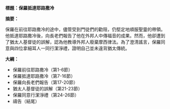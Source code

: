 **標題：保羅抵達耶路撒冷**

**摘要：**

保羅在前往耶路撒冷的途中，儘管受到門徒們的勸阻，仍堅定地順服聖靈的帶領。他抵達耶路撒冷後，向長老們報告了他在外邦人中傳福音的成果。然而，他卻遭到了猶太人基督徒的誤解，認為他教導外邦人廢棄摩西律法。為了澄清謠言，保羅同意與四位拿細耳人一同行潔淨禮，證明自己並未違背猶太傳統。

**大綱：**

* 保羅前往耶路撒冷（第1-6節）
* 保羅抵達耶路撒冷（第7-16節）
* 保羅向長老們報告（第17-20節）
* 猶太人基督徒的誤解（第21-23節）
* 保羅同意行潔淨禮（第24-26節）
* 禱告（結尾）